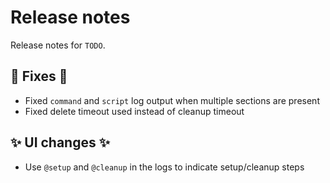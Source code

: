 # Release notes

Release notes for `TODO`.

<!--
## ‼️ Breaking chages ‼️

## 💫 New features 💫

## ⭐ Examples ⭐

## ⛵ Tutorials ⛵

## 📚 Docs 📚

## 🎸 Misc 🎸
-->

## 🔧 Fixes 🔧

- Fixed `command` and `script` log output when multiple sections are present
- Fixed delete timeout used instead of cleanup timeout

## ✨ UI changes ✨

- Use `@setup` and `@cleanup` in the logs to indicate setup/cleanup steps
